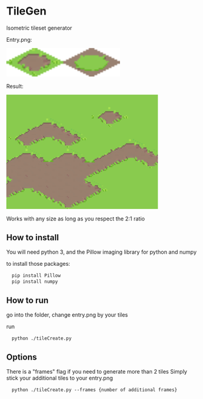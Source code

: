 # TileGen
Isometric tileset generator 

Entry.png:

<img src="https://github.com/jrouillard/TileGen/blob/master/entry.png?raw=true" width=300>


Result:

<img src="https://github.com/jrouillard/TileGen/blob/master/result.png?raw=true" width=400>

Works with any size as long as you respect the 2:1 ratio


## How to install

You will need python 3, and the Pillow imaging library for python and numpy

to install those packages:

```
  pip install Pillow
  pip install numpy
```

## How to run

  go into the folder, change entry.png by your tiles
  
  run
  
```
  python ./tileCreate.py
```

## Options

There is a "frames" flag if you need to generate more than 2 tiles
Simply stick your additional tiles to your entry.png

```
  python ./tileCreate.py --frames {number of additional frames}
```


